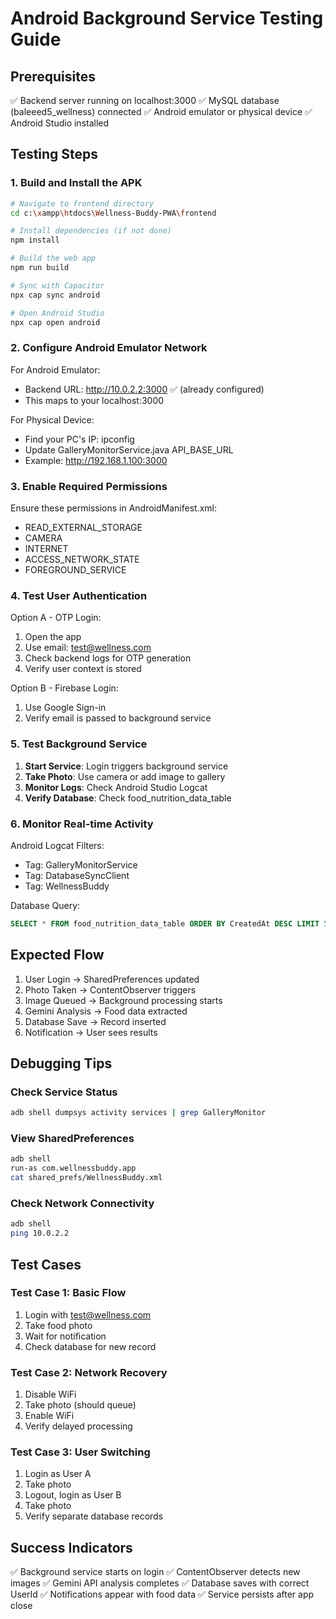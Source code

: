 # Android Background Service Testing Guide

## Prerequisites
✅ Backend server running on localhost:3000
✅ MySQL database (baleeed5_wellness) connected
✅ Android emulator or physical device
✅ Android Studio installed

## Testing Steps

### 1. Build and Install the APK

```bash
# Navigate to frontend directory
cd c:\xampp\htdocs\Wellness-Buddy-PWA\frontend

# Install dependencies (if not done)
npm install

# Build the web app
npm run build

# Sync with Capacitor
npx cap sync android

# Open Android Studio
npx cap open android
```

### 2. Configure Android Emulator Network

For Android Emulator:
- Backend URL: http://10.0.2.2:3000 ✅ (already configured)
- This maps to your localhost:3000

For Physical Device:
- Find your PC's IP: ipconfig
- Update GalleryMonitorService.java API_BASE_URL
- Example: http://192.168.1.100:3000

### 3. Enable Required Permissions

Ensure these permissions in AndroidManifest.xml:
- READ_EXTERNAL_STORAGE
- CAMERA
- INTERNET
- ACCESS_NETWORK_STATE
- FOREGROUND_SERVICE

### 4. Test User Authentication

Option A - OTP Login:
1. Open the app
2. Use email: test@wellness.com
3. Check backend logs for OTP generation
4. Verify user context is stored

Option B - Firebase Login:
1. Use Google Sign-in
2. Verify email is passed to background service

### 5. Test Background Service

1. **Start Service**: Login triggers background service
2. **Take Photo**: Use camera or add image to gallery
3. **Monitor Logs**: Check Android Studio Logcat
4. **Verify Database**: Check food_nutrition_data_table

### 6. Monitor Real-time Activity

Android Logcat Filters:
- Tag: GalleryMonitorService
- Tag: DatabaseSyncClient
- Tag: WellnessBuddy

Database Query:
```sql
SELECT * FROM food_nutrition_data_table ORDER BY CreatedAt DESC LIMIT 5;
```

## Expected Flow

1. User Login → SharedPreferences updated
2. Photo Taken → ContentObserver triggers
3. Image Queued → Background processing starts
4. Gemini Analysis → Food data extracted
5. Database Save → Record inserted
6. Notification → User sees results

## Debugging Tips

### Check Service Status
```bash
adb shell dumpsys activity services | grep GalleryMonitor
```

### View SharedPreferences
```bash
adb shell
run-as com.wellnessbuddy.app
cat shared_prefs/WellnessBuddy.xml
```

### Check Network Connectivity
```bash
adb shell
ping 10.0.2.2
```

## Test Cases

### Test Case 1: Basic Flow
1. Login with test@wellness.com
2. Take food photo
3. Wait for notification
4. Check database for new record

### Test Case 2: Network Recovery
1. Disable WiFi
2. Take photo (should queue)
3. Enable WiFi
4. Verify delayed processing

### Test Case 3: User Switching
1. Login as User A
2. Take photo
3. Logout, login as User B
4. Take photo
5. Verify separate database records

## Success Indicators

✅ Background service starts on login
✅ ContentObserver detects new images
✅ Gemini API analysis completes
✅ Database saves with correct UserId
✅ Notifications appear with food data
✅ Service persists after app close
